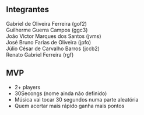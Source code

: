 ## Integrantes  

Gabriel de Oliveira Ferreira (gof2)  
Guilherme Guerra Campos (ggc3)  
João Victor Marques dos Santos (jvms)  
José Bruno Farias de Oliveira (jpfo)  
Júlio César de Carvalho Barros (jccb2)  
Renato Gabriel Ferreira (rgf)

## MVP  

* 2+ players  
* 30Secongs (nome ainda não definido)  
* Música vai tocar 30 segundos numa parte aleatória  
* Quem acertar mais rápido ganha mais pontos  
